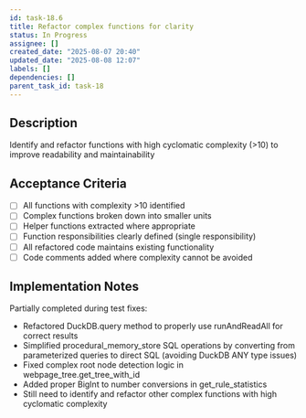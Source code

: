 ```yaml
---
id: task-18.6
title: Refactor complex functions for clarity
status: In Progress
assignee: []
created_date: "2025-08-07 20:40"
updated_date: "2025-08-08 12:07"
labels: []
dependencies: []
parent_task_id: task-18
---
```


## Description

Identify and refactor functions with high cyclomatic complexity (>10) to improve readability and maintainability

## Acceptance Criteria

- [ ] All functions with complexity >10 identified
- [ ] Complex functions broken down into smaller units
- [ ] Helper functions extracted where appropriate
- [ ] Function responsibilities clearly defined (single responsibility)
- [ ] All refactored code maintains existing functionality
- [ ] Code comments added where complexity cannot be avoided

## Implementation Notes

Partially completed during test fixes:

- Refactored DuckDB.query method to properly use runAndReadAll for correct results
- Simplified procedural_memory_store SQL operations by converting from parameterized queries to direct SQL (avoiding DuckDB ANY type issues)
- Fixed complex root node detection logic in webpage_tree.get_tree_with_id
- Added proper BigInt to number conversions in get_rule_statistics
- Still need to identify and refactor other complex functions with high cyclomatic complexity
